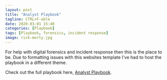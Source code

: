 ```yaml
---
layout: post
title: "Analyst Playbook"
tagline: CTRL+F-able
date: 2020-03-01 15:40
categories: [Playbook]
tags: [Playbook, forensics, incident response]
image: rick-morty.jpg
---
```


For help with digital forensics and incident response then this is the place to be. Due to formatting issues with this websites template I've had to host the playbook in a different theme. 

Check out the full playbook here, [Analyst Playbook](https://cybercodebear.github.io/playbook).
